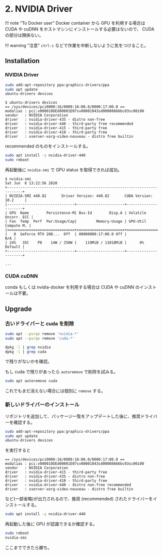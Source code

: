 # 2. NVIDIA Driver

!!! note "To Docker user"
    Docker container から GPU を利用する場合は CUDA や cuDNN をホストマシンにインストールする必要はないので、
    CUDA の部分は関係ない。

!!! warning "注意"
    `ctrl-c` などで作業を中断しないように気をつけること。



## Installation

### NVIDIA Driver

```sh
sudo add-apt-repository ppa:graphics-drivers/ppa
sudo apt update
ubuntu-drivers devices
```

```console
$ ubuntu-drivers devices
== /sys/devices/pci0000:16/0000:16:00.0/0000:17:00.0 ==
modalias : pci:v000010DEd00001E07sv00001043sd00008666bc03sc00i00
vendor   : NVIDIA Corporation
driver   : nvidia-driver-435 - distro non-free
driver   : nvidia-driver-440 - third-party free recommended
driver   : nvidia-driver-415 - third-party free
driver   : nvidia-driver-410 - third-party free
driver   : xserver-xorg-video-nouveau - distro free builtin
```

recommended のものをインストールする。

```sh
sudo apt install -y nvidia-driver-440
sudo reboot
```

再起動後に `nvidia-smi` で GPU status を取得できれば成功。

```console
$ nvidia-smi
Sat Jun  6 13:22:56 2020
+-----------------------------------------------------------------------------+
| NVIDIA-SMI 440.82       Driver Version: 440.82       CUDA Version: 10.2     |
|-------------------------------+----------------------+----------------------+
| GPU  Name        Persistence-M| Bus-Id        Disp.A | Volatile Uncorr. ECC |
| Fan  Temp  Perf  Pwr:Usage/Cap|         Memory-Usage | GPU-Util  Compute M. |
|===============================+======================+======================|
|   0  GeForce RTX 208...  Off  | 00000000:17:00.0 Off |                  N/A |
| 24%   35C    P8    14W / 250W |    119MiB / 11018MiB |      0%      Default |
+-------------------------------+----------------------+----------------------+

...
```

### CUDA cuDNN

conda もしくは nvidia-docker を利用する場合は CUDA や cuDNN のインストールは不要。



## Upgrade

### 古いドライバーと cuda を削除

```sh
sudo apt --purge remove 'nvidia-*'
sudo apt --purge remove 'cuda-*'
```

```sh
dpkg -l | grep nvidia
dpkg -l | grep cuda
```

で残りがないかを確認。   

もし cuda で残りがあったら `autoremove` で削除を試みる。 

```sh
sudo apt autoremove cuda
```

これでもまだ消えない場合には個別に `remove` する。

### 新しいドライバーのインストール


リポジトリを追加して、パッケージ一覧をアップデートした後に、推奨ドライバーを確認する。

```sh
sudo add-apt-repository ppa:graphics-drivers/ppa
sudo apt update
ubuntu-drivers devices
```

を実行すると

```
== /sys/devices/pci0000:16/0000:16:00.0/0000:17:00.0 ==
modalias : pci:v000010DEd00001E07sv00001043sd00008666bc03sc00i00
vendor   : NVIDIA Corporation
driver   : nvidia-driver-415 - third-party free
driver   : nvidia-driver-435 - distro non-free
driver   : nvidia-driver-410 - third-party free
driver   : nvidia-driver-440 - distro non-free recommended
driver   : xserver-xorg-video-nouveau - distro free builtin
```

など(一部省略)が出力されるので、推奨 (recommended) されたドライバーをインストールする。

```sh
sudo apt install -y nvidia-driver-440
```

再起動した後に GPU が認識できるか確認する。

```sh
sudo reboot
nvidia-smi
```

ここまでできたら勝ち。
